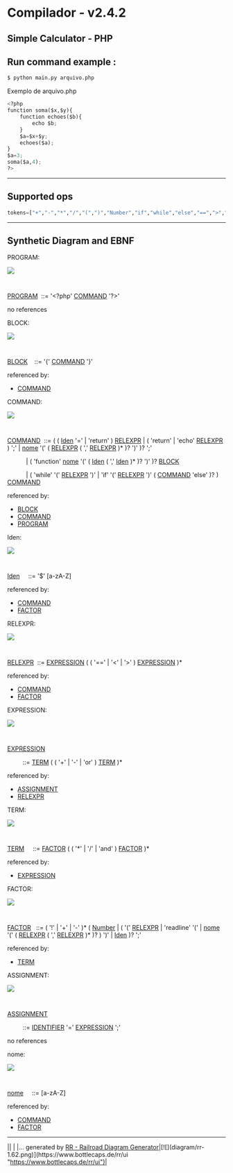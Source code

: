# Compilador - v2.4.2
Simple Calculator - PHP
---
## Run command example : 

```python
$ python main.py arquivo.php
```
Exemplo de arquivo.php
```python
<?php
function soma($x,$y){
    function echoes($b){
        echo $b;
    }
    $a=$x+$y;
    echoes($a);
}
$a=3;
soma($a,4);
?>
```
---
## Supported ops 
```python
tokens=["+","-","*","/","(",")","Number","if","while","else","==",">","<","!","true","false","string","functions"]
```
---
## Synthetic Diagram and EBNF 
PROGRAM:

![](diagram/PROGRAM.png)

`                                `

[PROGRAM](#PROGRAM "PROGRAM")  ::= '\<?php' [COMMAND](#COMMAND "COMMAND") '?\>'

no references

BLOCK:

![](diagram/BLOCK.png)

`                                `

[BLOCK](#BLOCK "BLOCK")    ::= '{' [COMMAND](#COMMAND "COMMAND") '}'

referenced by:

-   [COMMAND](#COMMAND "COMMAND")

COMMAND:

![](diagram/COMMAND.png)

`                                `

[COMMAND](#COMMAND "COMMAND")  ::= ( ( [Iden](#Iden "Iden") '=' | 'return' ) [RELEXPR](#RELEXPR "RELEXPR") | ( 'return' | 'echo' [RELEXPR](#RELEXPR "RELEXPR") ) ';' | [nome](#nome "nome") '(' ( [RELEXPR](#RELEXPR "RELEXPR") ( ',' [RELEXPR](#RELEXPR "RELEXPR") )\* )? ')' )? ';'

           | ( 'function' [nome](#nome "nome") '(' ( [Iden](#Iden "Iden") ( ',' [Iden](#Iden "Iden") )\* )? ')' )? [BLOCK](#BLOCK "BLOCK")

           | ( 'while' '(' [RELEXPR](#RELEXPR "RELEXPR") ')' | 'if' '(' [RELEXPR](#RELEXPR "RELEXPR") ')' ( [COMMAND](#COMMAND "COMMAND") 'else' )? ) [COMMAND](#COMMAND "COMMAND")

referenced by:

-   [BLOCK](#BLOCK "BLOCK")
-   [COMMAND](#COMMAND "COMMAND")
-   [PROGRAM](#PROGRAM "PROGRAM")

Iden:

![](diagram/Iden.png)

`                                `

[Iden](#Iden "Iden")     ::= '\$' [a-zA-Z]

referenced by:

-   [COMMAND](#COMMAND "COMMAND")
-   [FACTOR](#FACTOR "FACTOR")

RELEXPR:

![](diagram/RELEXPR.png)

`                                `

[RELEXPR](#RELEXPR "RELEXPR")  ::= [EXPRESSION](#EXPRESSION "EXPRESSION") ( ( '==' | '\<' | '\>' ) [EXPRESSION](#EXPRESSION "EXPRESSION") )\*

referenced by:

-   [COMMAND](#COMMAND "COMMAND")
-   [FACTOR](#FACTOR "FACTOR")

EXPRESSION:

![](diagram/EXPRESSION.png)

`                                `

[EXPRESSION](#EXPRESSION "EXPRESSION")

         ::= [TERM](#TERM "TERM") ( ( '+' | '-' | 'or' ) [TERM](#TERM "TERM") )\*

referenced by:

-   [ASSIGNMENT](#ASSIGNMENT "ASSIGNMENT")
-   [RELEXPR](#RELEXPR "RELEXPR")

TERM:

![](diagram/TERM.png)

`                                `

[TERM](#TERM "TERM")     ::= [FACTOR](#FACTOR "FACTOR") ( ( '\*' | '/' | 'and' ) [FACTOR](#FACTOR "FACTOR") )\*

referenced by:

-   [EXPRESSION](#EXPRESSION "EXPRESSION")

FACTOR:

![](diagram/FACTOR.png)

`                                `

[FACTOR](#FACTOR "FACTOR")   ::= ( '!' | '+' | '-' )\* ( [Number](#Number "Number") | ( '(' [RELEXPR](#RELEXPR "RELEXPR") | 'readline' '(' | [nome](#nome "nome") '(' ( [RELEXPR](#RELEXPR "RELEXPR") ( ',' [RELEXPR](#RELEXPR "RELEXPR") )\* )? ) ')' | [Iden](#Iden "Iden") )? ';'

referenced by:

-   [TERM](#TERM "TERM")

ASSIGNMENT:

![](diagram/ASSIGNMENT.png)

`                                `

[ASSIGNMENT](#ASSIGNMENT "ASSIGNMENT")

         ::= [IDENTIFIER](#IDENTIFIER "IDENTIFIER") '=' [EXPRESSION](#EXPRESSION "EXPRESSION") ';'

no references

nome:

![](diagram/nome.png)

`                                `

[nome](#nome "nome")     ::= [a-zA-Z]

referenced by:

-   [COMMAND](#COMMAND "COMMAND")
-   [FACTOR](#FACTOR "FACTOR")

* * * * *

||
| |... generated by [RR - Railroad Diagram Generator](https://www.bottlecaps.de/rr/ui "https://www.bottlecaps.de/rr/ui")|[![](diagram/rr-1.62.png)](https://www.bottlecaps.de/rr/ui "https://www.bottlecaps.de/rr/ui")|


